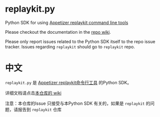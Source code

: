 # replaykit.py
Python SDK for using [Appetizer replaykit command line tools](https://github.com/appetizerio/replaykit)

Please checkout the documentation in the [repo wiki](https://github.com/appetizerio/replaykit.py/wiki).

Please only report issues related to the Python SDK itself to the repo issue tracker. Issues regarding `replaykit` should go to `replaykit` repo.

# 中文
`replaykit.py` 是 [Appetizer replaykit命令行工具](https://github.com/appetizerio/replaykit) 的Python SDK。

详细文档请点击[本仓库的 wiki](https://github.com/appetizerio/replaykit.py/wiki)

注意：本仓库的Issue 只接受与本Python SDK 有关的，如果是 `replaykit` 的问题，请报告到 `replaykit` 仓库
